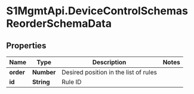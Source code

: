 # S1MgmtApi.DeviceControlSchemasReorderSchemaData

## Properties
Name | Type | Description | Notes
------------ | ------------- | ------------- | -------------
**order** | **Number** | Desired position in the list of rules | 
**id** | **String** | Rule ID | 


